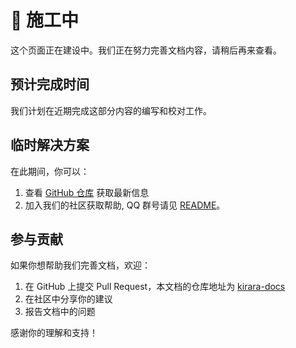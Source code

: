 # 🚧 施工中

这个页面正在建设中。我们正在努力完善文档内容，请稍后再来查看。

## 预计完成时间

我们计划在近期完成这部分内容的编写和校对工作。

## 临时解决方案

在此期间，你可以：

1. 查看 [GitHub 仓库](https://github.com/lss233/chatgpt-mirai-qq-bot/) 获取最新信息
2. 加入我们的社区获取帮助, QQ 群号请见 [README](https://github.com/lss233/chatgpt-mirai-qq-bot/blob/main/README.md)。

## 参与贡献

如果你想帮助我们完善文档，欢迎：

1. 在 GitHub 上提交 Pull Request，本文档的仓库地址为 [kirara-docs](https://github.com/DarkSkyTeam/kirara-docs)
2. 在社区中分享你的建议
3. 报告文档中的问题

感谢你的理解和支持！ 